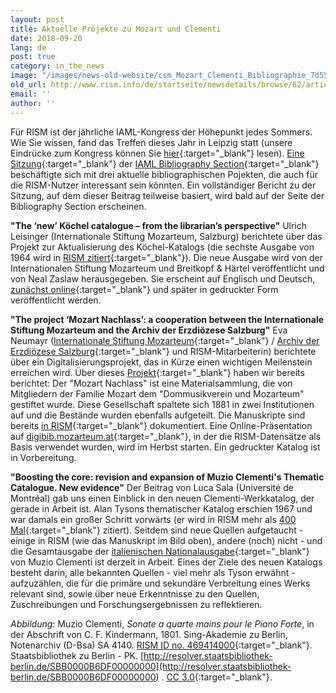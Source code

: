 ```yaml
---
layout: post
title: Aktuelle Projekte zu Mozart und Clementi
date: 2018-09-20
lang: de
post: true
category: in_the_news
image: "/images/news-old-website/csm_Mozart_Clementi_Bibliographie_7d553a8de4.jpg"
old_url: http://www.rism.info/de/startseite/newsdetails/browse/62/article/64/current-mozart-and-clementi-projects.html
email: ''
author: ''
---
```


Für RISM ist der jährliche IAML-Kongress der Höhepunkt jedes Sommers. Wie Sie wissen, fand das Treffen dieses Jahr in Leipzig statt (unsere Eindrücke zum Kongress können Sie [hier](http://www.rism.info/de/startseite/newsdetails/?tx_ttnews%5BbackPid%5D=64&tx_ttnews%5Btt_news%5D=1691&cHash=91961d9568789b15639bf9fae2afe12c){:target="_blank"} lesen). [Eine Sitzung](http://sched.co/FOsb){:target="_blank"} der [IAML Bibliography Section](https://www.iaml.info/bibliography){:target="_blank"} beschäftigte sich mit drei aktuelle bibliographischen Pojekten, die auch für die RISM-Nutzer interessant sein könnten. Ein vollständiger Bericht zu der Sitzung, auf dem dieser Beitrag teilweise basiert, wird bald auf der Seite der Bibliography Section erscheinen.

**"The ‘new’ Köchel catalogue – from the librarian’s perspective"**
Ulrich Leisinger (Internationale Stiftung Mozarteum, Salzburg) berichtete über das Projekt zur Aktualisierung des Köchel-Katalogs (die sechste Ausgabe von 1964 wird in [RISM zitiert](https://opac.rism.info/metaopac/perma.do;jsessionid=1A6AFCDF452322C76BC31E2203E49DB2.touch01?v=rism&q=-1%3d%22lit50%22){:target="_blank"}). Die neue Ausgabe wird von der Internationalen Stiftung Mozarteum und Breitkopf & Härtel veröffentlicht und von Neal Zaslaw herausgegeben. Sie erscheint auf Englisch und Deutsch, [zunächst online](http://dme.mozarteum.at/){:target="_blank"} und später in gedruckter Form veröffentlicht werden.

**"The project ‘Mozart Nachlass’: a cooperation between the Internationale Stiftung Mozarteum and the Archiv der Erzdiözese Salzburg"**
Eva Neumayr ([Internationale Stiftung Mozarteum](https://mozarteum.at/en/bibliotheca-mozartiana/){:target="_blank"} / [Archiv der Erzdiözese Salzburg](http://www.kirchen.net/archiv/bestaende/sammlungen/musikalien/){:target="_blank"} und RISM-Mitarbeiterin) berichtete über ein Digitalisierungsprojekt, das in Kürze einen wichtigen Meilenstein erreichen wird. Über dieses [Projekt](http://www.rism.info/de/startseite/newsdetails/?tx_ttnews%5Byear%5D=2015&tx_ttnews%5Bmonth%5D=03&tx_ttnews%5BbackPid%5D=64&tx_ttnews%5Btt_news%5D=546&cHash=cf7394656ad7372bfdd3104af751b07e){:target="_blank"} haben wir bereits berichtet: Der "Mozart Nachlass" ist eine Materialsammlung, die von Mitgliedern der Familie Mozart dem "Dommusikverein und Mozarteum" gestiftet wurde. Diese Gesellschaft spaltete sich 1881 in zwei Institutionen auf und die Bestände wurden ebenfalls aufgeteilt. Die Manuskripte sind bereits [in RISM](https://opac.rism.info/search?View=rism&siglum=A-S*&q=mozart+nachlass){:target="_blank"} dokumentiert. Eine Online-Präsentation auf [digibib.mozarteum.at](http://digibib.mozarteum.at/){:target="_blank"}, in der die RISM-Datensätze als Basis verwendet wurden, wird im Herbst starten. Ein gedruckter Katalog ist in Vorbereitung.

**"Boosting the core: revision and expansion of Muzio Clementi's Thematic Catalogue. New evidence"**
Der Beitrag von Luca Sala (Université de Montréal) gab uns einen Einblick in den neuen Clementi-Werkkatalog, der gerade in Arbeit ist. Alan Tysons thematischer Katalog erschien 1967 und war damals ein großer Schritt vorwärts (er wird in RISM mehr als [400 Mal](https://opac.rism.info/metaopac/perma.do?v=rism&q=-1%3d%22lit104%22){:target="_blank"} zitiert). Seitdem sind neue Quellen aufgetaucht - einige in RISM (wie das Manuskript im Bild oben), andere (noch) nicht - und die Gesamtausgabe der [italienischen Nationalausgabe](http://www.muzioclementi.com/critical.php){:target="_blank"} von Muzio Clementi ist derzeit in Arbeit. Eines der Ziele des neuen Katalogs besteht darin, alle bekannten Quellen - viel mehr als Tyson erwähnt - aufzuzählen, die für die primäre und sekundäre Verbreitung eines Werks relevant sind, sowie über neue Erkenntnisse zu den Quellen, Zuschreibungen und Forschungsergebnissen zu reflektieren.

_Abbildung_: Muzio Clementi, _Sonate a quarte mains pour le Piano Forte_, in der Abschrift von C. F. Kindermann, 1801. Sing-Akademie zu Berlin, Notenarchiv (D-Bsa) SA 4140. [RISM ID no. 469414000](https://opac.rism.info/search?id=469414000&View=rism){:target="_blank"}. Staatsbibliothek zu Berlin - PK. [http://resolver.staatsbibliothek-berlin.de/SBB0000B6DF00000000](http://resolver.staatsbibliothek-berlin.de/SBB0000B6DF00000000) . [CC 3.0](http://creativecommons.org/licenses/by-nc-sa/3.0/de/){:target="_blank"}.



